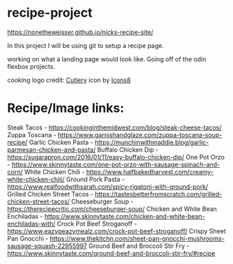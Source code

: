 # recipe-project

https://nonetheweisser.github.io/nicks-recipe-site/

In this project I will be using git to setup a recipe page. 

working on what a landing page would look like. Going off of the odin flexbox projects. 

cooking logo credit: <a target="_blank" href="https://icons8.com/icon/4724/cutlery">Cutlery</a> icon by <a target="_blank" href="https://icons8.com">Icons8</a>


# Recipe/Image links:
Steak Tacos - https://cookinginthemidwest.com/blog/steak-cheese-tacos/
Zuppa Toscana - https://www.garnishandglaze.com/zuppa-toscana-soup-recipe/
Garlic Chicken Pasta - https://munchinwithmaddie.blog/garlic-parmesan-chicken-and-pasta/
Buffalo Chicken Dip - https://sugarapron.com/2016/01/11/easy-buffalo-chicken-dip/
One Pot Orzo - https://www.skinnytaste.com/one-pot-orzo-with-sausage-spinach-and-corn/
White Chicken Chili - https://www.halfbakedharvest.com/creamy-white-chicken-chili/
Ground Pork Pasta - https://www.realfoodwithsarah.com/spicy-rigatoni-with-ground-pork/
Grilled Chicken Street Tacos - https://tastesbetterfromscratch.com/grilled-chicken-street-tacos/
Cheeseburger Soup - https://therecipecritic.com/cheeseburger-soup/
Chicken and White Bean Enchiladas - https://www.skinnytaste.com/chicken-and-white-bean-enchiladas-with/
Crock Pot Beef Stroganoff - https://www.eazypeazymealz.com/crock-pot-beef-stroganoff/
Crispy Sheet Pan Gnocchi - https://www.thekitchn.com/sheet-pan-gnocchi-mushrooms-sausage-squash-22955997
Ground Beef and Broccoli Stir Fry - https://www.skinnytaste.com/ground-beef-and-broccoli-stir-fry/#recipe











